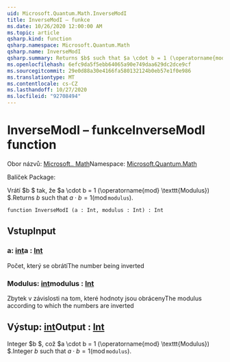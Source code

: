 ```yaml
---
uid: Microsoft.Quantum.Math.InverseModI
title: InverseModI – funkce
ms.date: 10/26/2020 12:00:00 AM
ms.topic: article
qsharp.kind: function
qsharp.namespace: Microsoft.Quantum.Math
qsharp.name: InverseModI
qsharp.summary: Returns $b$ such that $a \cdot b = 1 (\operatorname{mod} \texttt{modulus})$.
ms.openlocfilehash: 6efc9da5f5ebb64065a90e749daa629dc2dce9cf
ms.sourcegitcommit: 29e0d88a30e4166fa580132124b0eb57e1f0e986
ms.translationtype: MT
ms.contentlocale: cs-CZ
ms.lasthandoff: 10/27/2020
ms.locfileid: "92708494"
---
```

# <a name="inversemodi-function"></a><span data-ttu-id="db6e8-102">InverseModI – funkce</span><span class="sxs-lookup"><span data-stu-id="db6e8-102">InverseModI function</span></span>

<span data-ttu-id="db6e8-103">Obor názvů: [Microsoft.. Math](xref:Microsoft.Quantum.Math)</span><span class="sxs-lookup"><span data-stu-id="db6e8-103">Namespace: [Microsoft.Quantum.Math](xref:Microsoft.Quantum.Math)</span></span>

<span data-ttu-id="db6e8-104">Balíček [](https://nuget.org/packages/)</span><span class="sxs-lookup"><span data-stu-id="db6e8-104">Package: [](https://nuget.org/packages/)</span></span>


<span data-ttu-id="db6e8-105">Vrátí $b $ tak, že $a \cdot b = 1 (\operatorname{mod} \texttt{Modulus}) $.</span><span class="sxs-lookup"><span data-stu-id="db6e8-105">Returns $b$ such that $a \cdot b = 1 (\operatorname{mod} \texttt{modulus})$.</span></span>

```qsharp
function InverseModI (a : Int, modulus : Int) : Int
```


## <a name="input"></a><span data-ttu-id="db6e8-106">Vstup</span><span class="sxs-lookup"><span data-stu-id="db6e8-106">Input</span></span>

### <a name="a--int"></a><span data-ttu-id="db6e8-107">a: [int](xref:microsoft.quantum.lang-ref.int)</span><span class="sxs-lookup"><span data-stu-id="db6e8-107">a : [Int](xref:microsoft.quantum.lang-ref.int)</span></span>

<span data-ttu-id="db6e8-108">Počet, který se obrátí</span><span class="sxs-lookup"><span data-stu-id="db6e8-108">The number being inverted</span></span>


### <a name="modulus--int"></a><span data-ttu-id="db6e8-109">Modulus: [int](xref:microsoft.quantum.lang-ref.int)</span><span class="sxs-lookup"><span data-stu-id="db6e8-109">modulus : [Int](xref:microsoft.quantum.lang-ref.int)</span></span>

<span data-ttu-id="db6e8-110">Zbytek v závislosti na tom, které hodnoty jsou obráceny</span><span class="sxs-lookup"><span data-stu-id="db6e8-110">The modulus according to which the numbers are inverted</span></span>



## <a name="output--int"></a><span data-ttu-id="db6e8-111">Výstup: [int](xref:microsoft.quantum.lang-ref.int)</span><span class="sxs-lookup"><span data-stu-id="db6e8-111">Output : [Int](xref:microsoft.quantum.lang-ref.int)</span></span>

<span data-ttu-id="db6e8-112">Integer $b $, což $a \cdot b = 1 (\operatorname{mod} \texttt{Modulus}) $.</span><span class="sxs-lookup"><span data-stu-id="db6e8-112">Integer $b$ such that $a \cdot b = 1 (\operatorname{mod} \texttt{modulus})$.</span></span>